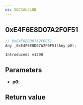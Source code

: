 ```yaml
---
ns: SOCIALCLUB
---
```

## 0xE4F6E8D07A2F0F51

```c
// 0xE4F6E8D07A2F0F51
Any _0xE4F6E8D07A2F0F51(Any p0);
```

```
Introduced: v1290
```

## Parameters
* **p0**:

## Return value
